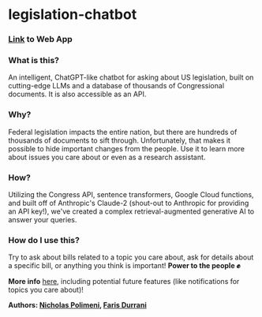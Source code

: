 # legislation-chatbot

### [Link](https://legislation-chat.streamlit.app/) to Web App
### What is this?
An intelligent, ChatGPT-like chatbot for asking about US legislation, built on
cutting-edge LLMs and a database of thousands of Congressional documents. It is
also accessible as an API.

### Why?
Federal legislation impacts the entire nation, but there are hundreds
of thousands of documents to sift through. Unfortunately, that makes it
possible to hide important changes from the people. Use it to learn more about
issues you care about or even as a research assistant.

### How?
Utilizing the Congress API, sentence transformers, Google Cloud functions, and
built off of Anthropic's Claude-2 (shout-out to Anthropic for
providing an API key!), we've created a complex retrieval-augmented generative AI to answer your
queries.

### How do I use this?
Try to ask about bills related to a topic you care about, ask for details about
a specific bill, or anything you think is important! **Power to the people :fist:**

**More info** [here](https://devpost.com/software/legislation-llm), including potential future features (like notifications
for topics you care about)!

**Authors: [Nicholas Polimeni](https://www.linkedin.com/in/nickpolimeni/), 
[Faris Durrani](https://www.linkedin.com/in/farisdurrani/)**
